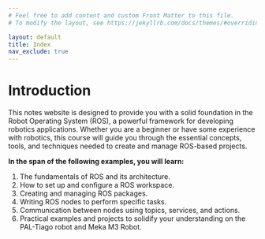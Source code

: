 ```yaml
---
# Feel free to add content and custom Front Matter to this file.
# To modify the layout, see https://jekyllrb.com/docs/themes/#overriding-theme-defaults

layout: default
title: Index
nav_exclude: true
---
```

# Introduction

This notes website is designed to provide you with a solid foundation in the Robot Operating System (ROS), a powerful framework for developing robotics applications. Whether you are a beginner or have some experience with robotics, this course will guide you through the essential concepts, tools, and techniques needed to create and manage ROS-based projects.

__In the span of the following examples, you will learn:__

1. The fundamentals of ROS and its architecture.
2. How to set up and configure a ROS workspace.
3. Creating and managing ROS packages.
4. Writing ROS nodes to perform specific tasks.
5. Communication between nodes using topics, services, and actions.
6. Practical examples and projects to solidify your understanding on the PAL-Tiago robot and Meka M3 Robot.